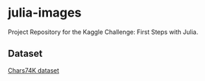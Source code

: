 # julia-images
Project Repository for the Kaggle Challenge: First Steps with Julia.  

## Dataset
[Chars74K dataset](http://www.ee.surrey.ac.uk/CVSSP/demos/chars74k/)
